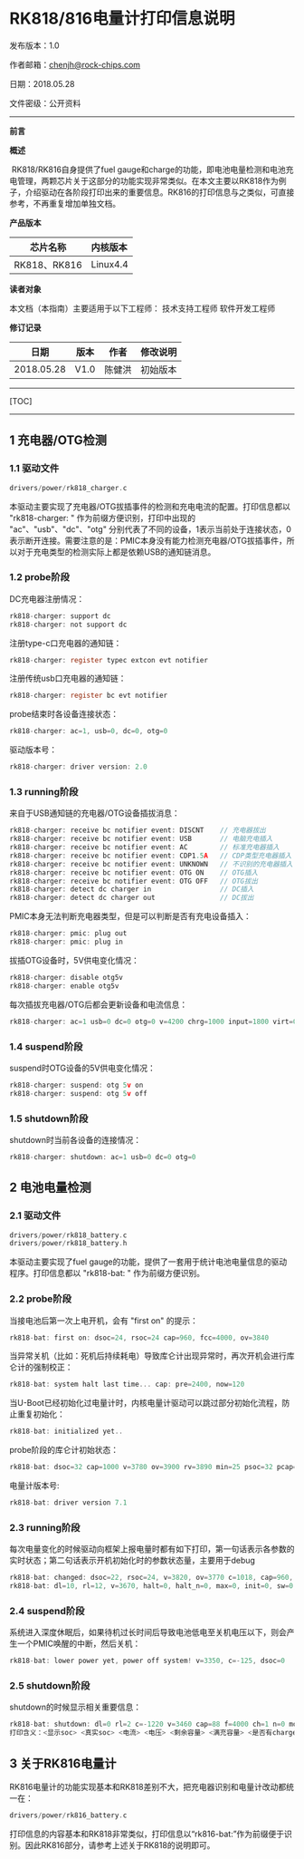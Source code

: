 # RK818/816电量计打印信息说明

发布版本：1.0

作者邮箱：chenjh@rock-chips.com

日期：2018.05.28

文件密级：公开资料

---

**前言**

**概述**

​	RK818/RK816自身提供了fuel gauge和charge的功能，即电池电量检测和电池充电管理，两颗芯片关于这部分的功能实现非常类似。在本文主要以RK818作为例子，介绍驱动在各阶段打印出来的重要信息。RK816的打印信息与之类似，可直接参考，不再重复增加单独文档。

**产品版本**

| **芯片名称**    | **内核版本** |
| ----------- | :------- |
| RK818、RK816 | Linux4.4 |

**读者对象**

本文档（本指南）主要适用于以下工程师：
技术支持工程师
软件开发工程师

**修订记录**

| **日期**     | **版本** | **作者** | **修改说明** |
| ---------- | ------ | ------ | -------- |
| 2018.05.28 | V1.0   | 陈健洪    | 初始版本     |

---

[TOC]

---

## 1 充电器/OTG检测

### 1.1 驱动文件

```c
drivers/power/rk818_charger.c
```

本驱动主要实现了充电器/OTG拔插事件的检测和充电电流的配置。打印信息都以 "rk818-charger: " 作为前缀方便识别，打印中出现的 "ac"、"usb"、"dc"、"otg" 分别代表了不同的设备，1表示当前处于连接状态，0表示断开连接。需要注意的是：PMIC本身没有能力检测充电器/OTG拔插事件，所以对于充电类型的检测实际上都是依赖USB的通知链消息。

### 1.2 probe阶段

DC充电器注册情况：

```c
rk818-charger: support dc
rk818-charger: not support dc
```

注册type-c口充电器的通知链：

```c
rk818-charger: register typec extcon evt notifier
```

注册传统usb口充电器的通知链：

```c
rk818-charger: register bc evt notifier
```

probe结束时各设备连接状态：

```c
rk818-charger: ac=1, usb=0, dc=0, otg=0
```

驱动版本号：

```c
rk818-charger: driver version: 2.0
```

### 1.3 running阶段

来自于USB通知链的充电器/OTG设备插拔消息：

```c
rk818-charger: receive bc notifier event: DISCNT	// 充电器拔出
rk818-charger: receive bc notifier event: USB		// 电脑充电插入
rk818-charger: receive bc notifier event: AC		// 标准充电器插入
rk818-charger: receive bc notifier event: CDP1.5A	// CDP类型充电器插入
rk818-charger: receive bc notifier event: UNKNOWN	// 不识别的充电器插入
rk818-charger: receive bc notifier event: OTG ON	// OTG插入
rk818-charger: receive bc notifier event: OTG OFF	// OTG拔出
rk818-charger: detect dc charger in					// DC插入
rk818-charger: detect dc charger out				// DC拔出
```

PMIC本身无法判断充电器类型，但是可以判断是否有充电设备插入：

```c
rk818-charger: pmic: plug out
rk818-charger: pmic: plug in
```

拔插OTG设备时，5V供电变化情况：

```c
rk818-charger: disable otg5v
rk818-charger: enable otg5v
```

每次插拔充电器/OTG后都会更新设备和电流信息：

```c
rk818-charger: ac=1 usb=0 dc=0 otg=0 v=4200 chrg=1000 input=1800 virt=0
```

### 1.4 suspend阶段

suspend时OTG设备的5V供电变化情况：

```c
rk818-charger: suspend: otg 5v on
rk818-charger: suspend: otg 5v off
```

### 1.5 shutdown阶段

shutdown时当前各设备的连接情况：

```c
rk818-charger: shutdown: ac=1 usb=0 dc=0 otg=0
```

## 2 电池电量检测

### 2.1 驱动文件

```c
drivers/power/rk818_battery.c
drivers/power/rk818_battery.h
```

本驱动主要实现了fuel gauge的功能，提供了一套用于统计电池电量信息的驱动程序。打印信息都以 "rk818-bat: " 作为前缀方便识别。

### 2.2 probe阶段

当接电池后第一次上电开机，会有 "first on" 的提示：

```c
rk818-bat: first on: dsoc=24, rsoc=24 cap=960, fcc=4000, ov=3840
```

当异常关机（比如：死机后持续耗电）导致库仑计出现异常时，再次开机会进行库仑计的强制校正：

```c
rk818-bat: system halt last time... cap: pre=2400, now=120
```

当U-Boot已经初始化过电量计时，内核电量计驱动可以跳过部分初始化流程，防止重复初始化：

```c
rk818-bat: initialized yet..
```

probe阶段的库仑计初始状态：

```c
rk818-bat: dsoc=32 cap=1000 v=3780 ov=3900 rv=3890 min=25 psoc=32 pcap=1000
```

电量计版本号:

```c
rk818-bat: driver version 7.1
```

### 2.3 running阶段

每次电量变化的时候驱动向框架上报电量时都有如下打印，第一句话表示各参数的实时状态；第二句话表示开机初始化时的参数状态量，主要用于debug

```c
rk818-bat: changed: dsoc=22, rsoc=24, v=3820, ov=3770 c=1018, cap=960, f=4000, st=cc cv, hotdie=0
rk818-bat: dl=10, rl=12, v=3670, halt=0, halt_n=0, max=0, init=0, sw=0, calib=0, below0=0, force=0
```

### 2.4 suspend阶段

系统进入深度休眠后，如果待机过长时间后导致电池低电至关机电压以下，则会产生一个PMIC唤醒的中断，然后关机：

```c
rk818-bat: lower power yet, power off system! v=3350, c=-125, dsoc=0
```

### 2.5 shutdown阶段

shutdown的时候显示相关重要信息：

```c
rk818-bat: shutdown: dl=0 rl=2 c=-1220 v=3460 cap=88 f=4000 ch=1 n=0 mode=1 rest=128
打印含义：<显示soc> <真实soc> <电流> <电压> <剩余容量> <满充容量> <是否有charger> <其余忽略....>
```

## 3 关于RK816电量计

RK816电量计的功能实现基本和RK818差别不大，把充电器识别和电量计改动都统一在：

```c
drivers/power/rk816_battery.c
```

打印信息的内容基本和RK818非常类似，打印信息以“rk816-bat:”作为前缀便于识别。因此RK816部分，请参考上述关于RK818的说明即可。